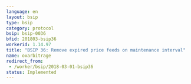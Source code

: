 ```yaml
---
language: en
layout: bsip
type: bsip
category: protocol
bsip: bsip-0036
bfid: 201803-bsip36
workerid: 1.14.97
title: "BSIP 36: Remove expired price feeds on maintenance interval"
name: oxarbitrage
redirect_from: 
 - /worker/bsip/2018-03-01-bsip36
status: Implemented
---
```

